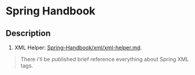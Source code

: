 # Spring Handbook
## Description
1. XML Helper: [Spring-Handbook/xml/xml-helper.md](https://github.com/Hardelele/Spring-Handbook/blob/master/XML/xml-helper.md).
> There i'll be published brief reference everything about Spring XML tags.
